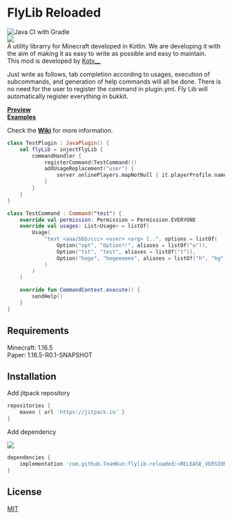 # FlyLib Reloaded

![Java CI with Gradle](https://github.com/TeamKun/flylib-reloaded/workflows/Java%20CI%20with%20Gradle/badge.svg)  
[![](https://jitpack.io/v/TeamKun/flylib-reloaded.svg)](https://jitpack.io/#TeamKun/flylib-reloaded)  
A utility librarry for Minecraft developed in Kotlin. We are developing it with the aim of making it as easy to write as
possible and easy to maintain.  
This mod is developed by [Kotx\_\_](https://twitter.com/kotx__)

Just write as follows, tab completion according to usages, execution of subcommands, and generation of help commands
will all be done. There is no need for the user to register the command in plugin.yml. Fly Lib will automatically
register everything in bukkit.

**[Preview](https://imgur.com/Wy5yUvI)**  
**[Examples](https://github.com/TeamKun/flylib-reloaded/tree/master/TestServer)**

Check the **[Wiki](https://github.com/TeamKun/flylib-reloaded/wiki/FlyLib-Reloaded-Docs:-Welcome)** for more
information.

```kotlin
class TestPlugin : JavaPlugin() {
    val flyLib = injectFlyLib {
        commandHandler {
            registerCommand(TestCommand())
            addUsageReplacement("user") {
                server.onlinePlayers.mapNotNull { it.playerProfile.name }
            }
        }
    }
}

class TestCommand : Command("test") {
    override val permission: Permission = Permission.EVERYONE
    override val usages: List<Usage> = listOf(
        Usage(
            "test <aaa/bbb/ccc> <user> <arg> [..", options = listOf(
                Option("opt", "Option!!", aliases = listOf("o")),
                Option("tst", "test", aliases = listOf("t")),
                Option("hoge", "hogeeeeee", aliases = listOf("h", "hg")),
            )
        )
    )

    override fun CommandContext.execute() {
        sendHelp()
    }
}
```

## Requirements

Minecraft: 1.16.5  
Paper: 1.16.5-R0.1-SNAPSHOT

## Installation

Add jitpack repository

```gradle
repositories {
    maven { url 'https://jitpack.io' }
}
```

Add dependency

[![](https://jitpack.io/v/TeamKun/flylib-reloaded.svg)](https://jitpack.io/#TeamKun/flylib-reloaded)

```gradle
dependencies {
    implementation 'com.github.TeamKun:flylib-reloaded:<RELEASE_VERSION>'
}
```

## License

[MIT](https://github.com/TeamKun/flylib-reloaded/blob/master/LICENSE)
